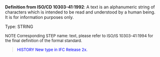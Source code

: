 ﻿**Definition from ISO/CD 10303-41:1992**: A text is an alphanumeric string of characters which is intended to be read and understood by a human being. It is for information purposes only.



Type: STRING 

> <font size="-1">
  NOTE Corresponding STEP name: text, please refer to ISO/IS 10303-41:1994
  for the final definition of the formal standard.
</font>

> <font size="-1" color="#0000FF">HISTORY New type in IFC Release 2x.
</font>